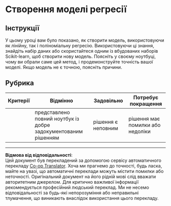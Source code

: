 <!--
CO_OP_TRANSLATOR_METADATA:
{
  "original_hash": "cc471fa89c293bc735dd3a9a0fb79b1b",
  "translation_date": "2025-09-05T11:32:33+00:00",
  "source_file": "2-Regression/3-Linear/assignment.md",
  "language_code": "uk"
}
-->
# Створення моделі регресії

## Інструкції

У цьому уроці вам було показано, як створити модель, використовуючи як лінійну, так і поліноміальну регресію. Використовуючи ці знання, знайдіть набір даних або скористайтеся одним із вбудованих наборів Scikit-learn, щоб створити нову модель. Поясніть у своєму ноутбуці, чому ви обрали саме цей метод, і продемонструйте точність вашої моделі. Якщо модель не є точною, поясніть причини.

## Рубрика

| Критерії | Відмінно                                                     | Задовільно                | Потребує покращення             |
| -------- | ------------------------------------------------------------ | -------------------------- | ------------------------------- |
|          | представлено повний ноутбук із добре задокументованим рішенням | рішення є неповним         | рішення має помилки або недоліки |

---

**Відмова від відповідальності**:  
Цей документ був перекладений за допомогою сервісу автоматичного перекладу [Co-op Translator](https://github.com/Azure/co-op-translator). Хоча ми прагнемо до точності, будь ласка, майте на увазі, що автоматичні переклади можуть містити помилки або неточності. Оригінальний документ на його рідній мові слід вважати авторитетним джерелом. Для критично важливої інформації рекомендується професійний людський переклад. Ми не несемо відповідальності за будь-які непорозуміння або неправильні тлумачення, що виникають внаслідок використання цього перекладу.